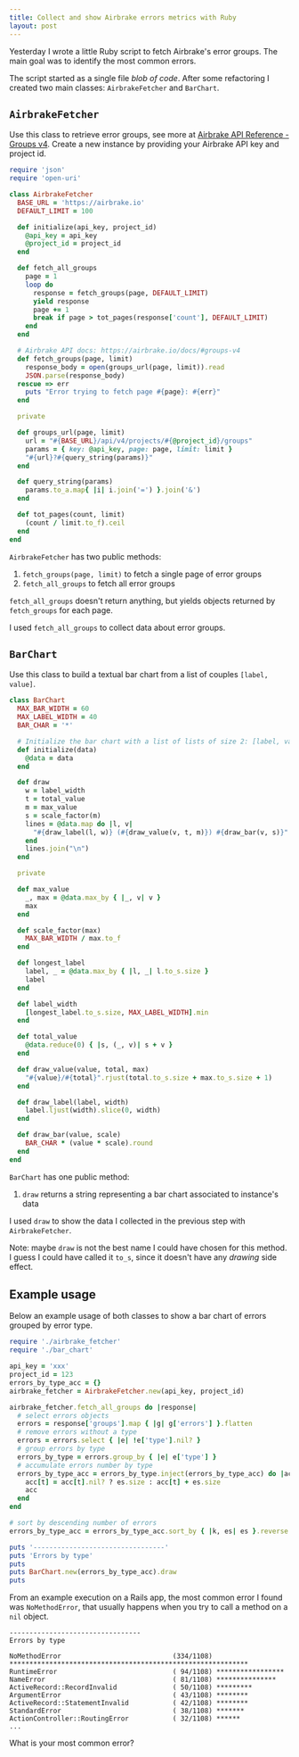 ```yaml
---
title: Collect and show Airbrake errors metrics with Ruby
layout: post
---
```


Yesterday I wrote a little Ruby script to fetch Airbrake's error groups. The main goal was to identify the most common errors.

The script started as a single file *blob of code*. After some refactoring I created two main classes: `AirbrakeFetcher` and `BarChart`.

## `AirbrakeFetcher`

Use this class to retrieve error groups, see more at [Airbrake API Reference - Groups v4](https://airbrake.io/docs/#groups-v4). Create a new instance by providing your Airbrake API key and project id.

```ruby
require 'json'
require 'open-uri'

class AirbrakeFetcher
  BASE_URL = 'https://airbrake.io'
  DEFAULT_LIMIT = 100

  def initialize(api_key, project_id)
    @api_key = api_key
    @project_id = project_id
  end

  def fetch_all_groups
    page = 1
    loop do
      response = fetch_groups(page, DEFAULT_LIMIT)
      yield response
      page += 1
      break if page > tot_pages(response['count'], DEFAULT_LIMIT)
    end
  end

  # Airbrake API docs: https://airbrake.io/docs/#groups-v4
  def fetch_groups(page, limit)
    response_body = open(groups_url(page, limit)).read
    JSON.parse(response_body)
  rescue => err
    puts "Error trying to fetch page #{page}: #{err}"
  end

  private

  def groups_url(page, limit)
    url = "#{BASE_URL}/api/v4/projects/#{@project_id}/groups"
    params = { key: @api_key, page: page, limit: limit }
    "#{url}?#{query_string(params)}"
  end

  def query_string(params)
    params.to_a.map{ |i| i.join('=') }.join('&')
  end

  def tot_pages(count, limit)
    (count / limit.to_f).ceil
  end
end
```

`AirbrakeFetcher` has two public methods:

1. `fetch_groups(page, limit)` to fetch a single page of error groups
1. `fetch_all_groups` to fetch all error groups

`fetch_all_groups` doesn't return anything, but yields objects returned by `fetch_groups` for each page.

I used `fetch_all_groups` to collect data about error groups.

## `BarChart`

Use this class to build a textual bar chart from a list of couples `[label, value]`.

```ruby
class BarChart
  MAX_BAR_WIDTH = 60
  MAX_LABEL_WIDTH = 40
  BAR_CHAR = '*'

  # Initialize the bar chart with a list of lists of size 2: [label, value]
  def initialize(data)
    @data = data
  end

  def draw
    w = label_width
    t = total_value
    m = max_value
    s = scale_factor(m)
    lines = @data.map do |l, v|
      "#{draw_label(l, w)} (#{draw_value(v, t, m)}) #{draw_bar(v, s)}"
    end
    lines.join("\n")
  end

  private

  def max_value
    _, max = @data.max_by { |_, v| v }
    max
  end

  def scale_factor(max)
    MAX_BAR_WIDTH / max.to_f
  end

  def longest_label
    label, _ = @data.max_by { |l, _| l.to_s.size }
    label
  end

  def label_width
    [longest_label.to_s.size, MAX_LABEL_WIDTH].min
  end

  def total_value
    @data.reduce(0) { |s, (_, v)| s + v }
  end

  def draw_value(value, total, max)
    "#{value}/#{total}".rjust(total.to_s.size + max.to_s.size + 1)
  end

  def draw_label(label, width)
    label.ljust(width).slice(0, width)
  end

  def draw_bar(value, scale)
    BAR_CHAR * (value * scale).round
  end
end
```

`BarChart` has one public method:

1. `draw` returns a string representing a bar chart associated to instance's data

I used `draw` to show the data I collected in the previous step with `AirbrakeFetcher`.

Note: maybe `draw` is not the best name I could have chosen for this method. I guess I could have called it `to_s`, since it doesn't have any *drawing* side effect.

## Example usage

Below an example usage of both classes to show a bar chart of errors grouped by error type.

```ruby
require './airbrake_fetcher'
require './bar_chart'

api_key = 'xxx'
project_id = 123
errors_by_type_acc = {}
airbrake_fetcher = AirbrakeFetcher.new(api_key, project_id)

airbrake_fetcher.fetch_all_groups do |response|
  # select errors objects
  errors = response['groups'].map { |g| g['errors'] }.flatten
  # remove errors without a type
  errors = errors.select { |e| !e['type'].nil? }
  # group errors by type
  errors_by_type = errors.group_by { |e| e['type'] }
  # accumulate errors number by type
  errors_by_type_acc = errors_by_type.inject(errors_by_type_acc) do |acc, (t, es)|
    acc[t] = acc[t].nil? ? es.size : acc[t] + es.size
    acc
  end
end

# sort by descending number of errors
errors_by_type_acc = errors_by_type_acc.sort_by { |k, es| es }.reverse

puts '---------------------------------'
puts 'Errors by type'
puts
puts BarChart.new(errors_by_type_acc).draw
puts
```

From an example execution on a Rails app, the most common error I found was `NoMethodError`, that usually happens when you try to call a method on a `nil` object.

```
---------------------------------
Errors by type

NoMethodError                            (334/1108) ************************************************************
RuntimeError                             ( 94/1108) *****************
NameError                                ( 81/1108) ***************
ActiveRecord::RecordInvalid              ( 50/1108) *********
ArgumentError                            ( 43/1108) ********
ActiveRecord::StatementInvalid           ( 42/1108) ********
StandardError                            ( 38/1108) *******
ActionController::RoutingError           ( 32/1108) ******
...
```

What is your most common error?
